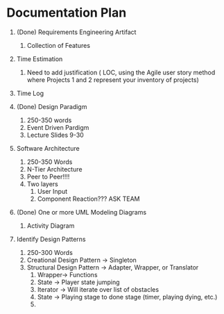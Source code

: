 # Documentation Plan

1. (Done) Requirements Engineering Artifact
    1. Collection of Features

1. Time Estimation
    1. Need to add justification ( LOC, using the Agile
user story method where Projects 1 and 2 represent your inventory of projects)

1. Time Log

1. (Done) Design Paradigm
    1. 250-350 words
    1. Event Driven Pardigm
    1. Lecture Slides 9-30

1. Software Architecture
    1. 250-350 Words
    1. N-Tier Architecture
    1. Peer to Peer!!!!
    1. Two layers
        1. User Input
        1. Component Reaction??? ASK TEAM

1. (Done) One or more UML Modeling Diagrams
    1. Activity Diagram

1. Identify Design Patterns
    1. 250-300 Words
    1. Creational Design Pattern -> Singleton
    1. Structural Design Pattern -> Adapter, Wrapper, or Translator
        1. Wrapper-> Functions
        1. State -> Player state jumping
        1. Iterator -> Will iterate over list of obstacles
        1. State -> Playing stage to done stage (timer, playing dying, etc.)
        1. 

